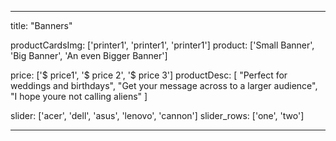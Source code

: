 ---

title: "Banners"

productCardsImg: ['printer1', 'printer1', 'printer1']
product: ['Small Banner', 'Big Banner', 'An even Bigger Banner']

price: ['$ price1', '$ price 2', '$ price 3']
productDesc: [
    "Perfect for weddings and birthdays",
    "Get your message across to a larger audience",
    "I hope youre not calling aliens"
]


slider: ['acer', 'dell', 'asus', 'lenovo', 'cannon']
slider_rows: ['one', 'two']

---
